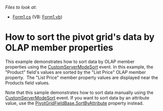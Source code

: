 <!-- default file list -->
*Files to look at*:

* [Form1.cs](./CS/WinFormsPivotGridCustomOLAPSort/Form1.cs) (VB: [Form1.vb](./VB/WinFormsPivotGridCustomOLAPSort/Form1.vb))
<!-- default file list end -->
# How to sort the pivot grid's data by OLAP member properties


This example demonstrates how to sort data by OLAP member properties using the <a href="https://documentation.devexpress.com/#WindowsForms/DevExpressXtraPivotGridPivotGridControl_CustomServerModeSorttopic">CustomServerModeSort</a> event. In this example, the "Product" field's values are sorted by the "List Price" OLAP member property.  The "List Price" member property values are displayed near the Products field values.<br />
<p>Note that this sample demonstrates how to sort data manually using the <a href="https://documentation.devexpress.com/#WindowsForms/DevExpressXtraPivotGridPivotGridControl_CustomServerModeSorttopic">CustomServerModeSort</a> event. If you want to sort data by an attribute value, use the <a href="https://documentation.devexpress.com/#CoreLibraries/DevExpressXtraPivotGridPivotGridFieldBase_SortByAttributetopic">PivotGridFieldBase.SortByAttribute</a> property instead.</p>

<br/>


